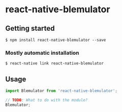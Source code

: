 # react-native-blemulator

## Getting started

`$ npm install react-native-blemulator --save`

### Mostly automatic installation

`$ react-native link react-native-blemulator`

## Usage
```javascript
import Blemulator from 'react-native-blemulator';

// TODO: What to do with the module?
Blemulator;
```
